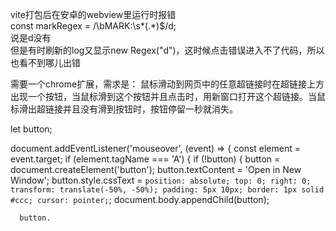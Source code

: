 vite打包后在安卓的webview里运行时报错  
const markRegex = /\bMARK:\s*(.*)$/d;   
说是d没有  
但是有时刷新的log又显示new Regex("d")，这时候点击错误进入不了代码，所以也看不到哪儿出错  

需要一个chrome扩展，需求是：
鼠标滑动到网页中的任意超链接时在超链接上方出现一个按钮，当鼠标滑到这个按钮并且点击时，用新窗口打开这个超链接。当鼠标滑出超链接并且没有滑到按钮时，按钮停留一秒就消失。



let button;

document.addEventListener('mouseover', (event) => {
const element = event.target;
if (element.tagName === 'A') {
if (!button) {
button = document.createElement('button');
button.textContent = 'Open in New Window';
button.style.cssText = `
position: absolute;
top: 0;
right: 0;
transform: translate(-50%, -50%);
padding: 5px 10px;
border: 1px solid #ccc;
cursor: pointer;
`;
document.body.appendChild(button);

      button.
